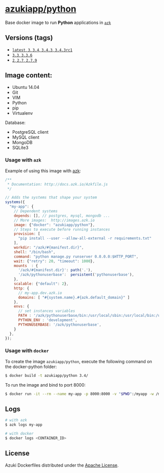 [azukiapp/python](http://images.azk.io/#/python)
==================

Base docker image to run **Python** applications in [`azk`](http://azk.io)

Versions (tags)
---

- [`latest`, `3`, `3.4`, `3.4.3`, `3.4.3rc1`](https://github.com/azukiapp/docker-python/blob/master/3.4/Dockerfile)
- [`3.3`, `3.3.6`](https://github.com/azukiapp/docker-python/blob/master/3.3/Dockerfile)
- [`2`, `2.7`, `2.7.9`](https://github.com/azukiapp/docker-python/blob/master/2.7/Dockerfile)

Image content:
---

- Ubuntu 14.04
- Git
- VIM
- Python
- pip
- Virtualenv

Database:

- PostgreSQL client
- MySQL client
- MongoDB
- SQLite3

### Usage with `azk`

Example of using this image with [azk](http://azk.io):

```js
/**
 * Documentation: http://docs.azk.io/Azkfile.js
 */

// Adds the systems that shape your system
systems({
  "my-app": {
    // Dependent systems
    depends: [], // postgres, mysql, mongodb ...
    // More images:  http://images.azk.io
    image: {"docker": "azukiapp/python"},
    // Steps to execute before running instances
    provision: [
      "pip install --user --allow-all-external -r requirements.txt"
    ],
    workdir: "/azk/#{manifest.dir}",
    shell: "/bin/bash",
    command: "python manage.py runserver 0.0.0.0:$HTTP_PORT",
    wait: {"retry": 20, "timeout": 1000},
    mounts  : {
      '/azk/#{manifest.dir}': path('.'),
      '/azk/pythonuserbase':  persistent('pythonuserbase'),
    },
    scalable: {"default": 2},
    http: {
      // my-app.dev.azk.io
      domains: [ "#{system.name}.#{azk.default_domain}" ]
    },
    envs: {
      // set instances variables
      PATH : '/azk/pythonuserbase/bin:/usr/local/sbin:/usr/local/bin:/usr/sbin:/usr/bin:/sbin:/bin',
      PYTHON_ENV : 'development',
      PYTHONUSERBASE: '/azk/pythonuserbase',
    }
  },
});
```

### Usage with `docker`

To create the image `azukiapp/python`, execute the following command on the docker-python folder:

```sh
$ docker build -t azukiapp/python 3.4/
```

To run the image and bind to port 8000:

```sh
$ docker run -it --rm --name my-app -p 8000:8000 -v "$PWD":/myapp -w /myapp azukiapp/python python server.py
```

Logs
---

```sh
# with azk
$ azk logs my-app

# with docker
$ docker logs <CONTAINER_ID>
```

## License

Azuki Dockerfiles distributed under the [Apache License](https://github.com/azukiapp/dockerfiles/blob/master/LICENSE).

